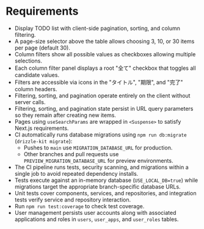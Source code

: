 # Requirements

- Display TODO list with client-side pagination, sorting, and column filtering.
- A page-size selector above the table allows choosing 3, 10, or 30 items per page (default 30).
- Column filters show all possible values as checkboxes allowing multiple selections.
- Each column filter panel displays a root "全て" checkbox that toggles all candidate values.
- Filters are accessible via icons in the "タイトル", "期限", and "完了" column headers.
- Filtering, sorting, and pagination operate entirely on the client without server calls.
- Filtering, sorting, and pagination state persist in URL query parameters so they remain after creating new items.
- Pages using `useSearchParams` are wrapped in `<Suspense>` to satisfy Next.js requirements.
- CI automatically runs database migrations using `npm run db:migrate` (`drizzle-kit migrate`):
  - Pushes to `main` use `MIGRATION_DATABASE_URL` for production.
  - Other branches and pull requests use `PREVIEW_MIGRATION_DATABASE_URL` for preview environments.
- The CI pipeline runs tests, security scanning, and migrations within a single job to avoid repeated dependency installs.
- Tests execute against an in-memory database (`USE_LOCAL_DB=true`) while migrations target the appropriate branch-specific database URLs.
- Unit tests cover components, services, and repositories, and integration tests verify service and repository interaction.
- Run `npm run test:coverage` to check test coverage.
- User management persists user accounts along with associated applications and roles in `users`, `user_apps`, and `user_roles` tables.
